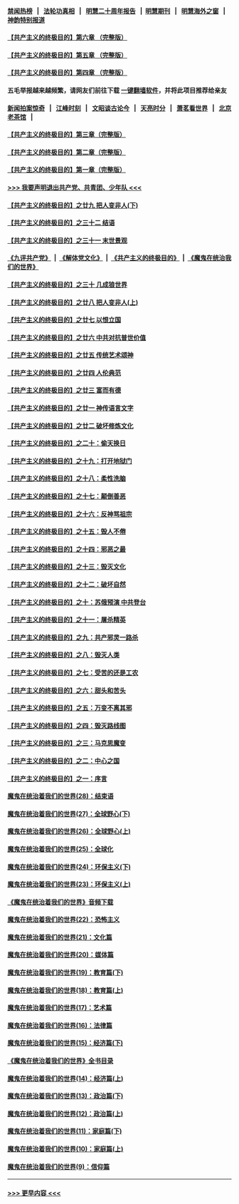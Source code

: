 #### [禁闻热榜](热点新闻.md?=0)  &nbsp;&nbsp;|&nbsp;&nbsp; [法轮功真相](https://github.com/gfw-breaker/truth/blob/master/README.md?=0) &nbsp;&nbsp;|&nbsp;&nbsp; [明慧二十周年报告](https://github.com/gfw-breaker/mh-reports/blob/master/README.md?=0) &nbsp;&nbsp;|&nbsp;&nbsp;[明慧期刊](https://github.com/gfw-breaker/mh-qikan) &nbsp;&nbsp;|&nbsp;&nbsp; [明慧海外之窗](https://github.com/gfw-breaker/mh-news/blob/master/README.md?=0) &nbsp;&nbsp;|&nbsp;&nbsp; [神韵特别报道](https://github.com/gfw-breaker/mh-news/blob/master/shenyun.md?=0)
#### [【共产主义的终极目的】第六章 （完整版）](../pages/nsc422/n11428913.md?t=02232131) 
#### [【共产主义的终极目的】第五章 （完整版）](../pages/nsc422/n11428912.md?t=02232131) 
#### [【共产主义的终极目的】第四章 （完整版）](../pages/nsc422/n11428907.md?t=02232131) 
#### 五毛举报越来越频繁，请网友们前往下载 [一键翻墙软件](https://github.com/gfw-breaker/ssr-accounts)，并将此项目推荐给亲友
#### [新闻拍案惊奇](https://github.com/gfw-breaker/banned-news/blob/master/pages/link4.md) &nbsp;&nbsp;|&nbsp;&nbsp; [江峰时刻](https://github.com/gfw-breaker/banned-news/blob/master/pages/link4.md) &nbsp;&nbsp;|&nbsp;&nbsp; [文昭谈古论今](https://github.com/gfw-breaker/banned-news/blob/master/pages/link4.md) &nbsp;&nbsp;|&nbsp;&nbsp; [天亮时分](https://github.com/gfw-breaker/banned-news/blob/master/pages/link4.md) &nbsp;&nbsp;|&nbsp;&nbsp; [萧茗看世界](https://github.com/gfw-breaker/banned-news/blob/master/pages/link4.md) &nbsp;&nbsp;|&nbsp;&nbsp; [北京老茶馆](https://github.com/gfw-breaker/banned-news/blob/master/pages/link4.md) &nbsp;&nbsp;|&nbsp;&nbsp; 
#### [【共产主义的终极目的】第三章（完整版）](../pages/nsc422/n11428848.md?t=02232131) 
#### [【共产主义的终极目的】第二章（完整版）](../pages/nsc422/n11428831.md?t=02232131) 
#### [【共产主义的终极目的】第一章（完整版）](../pages/nsc422/n11417651.md?t=02232131) 
#### [>>> 我要声明退出共产党、共青团、少年队 <<<](https://github.com/begood0513/goodnews/blob/master/quit/letter.md) 
#### [【共产主义的终极目的】之廿九 把人变非人(下)](../pages/nsc422/n11344140.md?t=02232131) 
#### [【共产主义的终极目的】之三十二 结语](../pages/nsc422/n11360535.md?t=02232131) 
#### [【共产主义的终极目的】之三十一 末世景观](../pages/nsc422/n11351129.md?t=02232131) 
#### [《九评共产党》](https://github.com/begood0513/9ping.md/blob/master/README.md) &nbsp;|&nbsp; [《解体党文化》](../../../../jtdwh.md/blob/master/README.md)  &nbsp;|&nbsp; [《共产主义的终极目的》](../../../../gczydzjmd.md/blob/master/README.md) &nbsp;|&nbsp; [《魔鬼在统治我们的世界》](../../../../mgztzwmdsj.md/blob/master/README.md) 
#### [【共产主义的终极目的】之三十 几成狼世界](../pages/nsc422/n11348280.md?t=02232131) 
#### [【共产主义的终极目的】之廿八 把人变非人(上)](../pages/nsc422/n11340492.md?t=02232131) 
#### [【共产主义的终极目的】之廿七 以恨立国](../pages/nsc422/n11336944.md?t=02232131) 
#### [【共产主义的终极目的】之廿六 中共对抗普世价值](../pages/nsc422/n11324785.md?t=02232131) 
#### [【共产主义的终极目的】之廿五 传统艺术颂神](../pages/nsc422/n11296396.md?t=02232131) 
#### [【共产主义的终极目的】之廿四 人伦典范](../pages/nsc422/n11296397.md?t=02232131) 
#### [【共产主义的终极目的】之廿三 富而有德](../pages/nsc422/n11283598.md?t=02232131) 
#### [【共产主义的终极目的】之廿一 神传语言文字](../pages/nsc422/n11263265.md?t=02232131) 
#### [【共产主义的终极目的】之廿二 破坏修炼文化](../pages/nsc422/n11245728.md?t=02232131) 
#### [【共产主义的终极目的】之二十：偷天换日](../pages/nsc422/n11238846.md?t=02232131) 
#### [【共产主义的终极目的】之十九：打开地狱门](../pages/nsc422/n11206376.md?t=02232131) 
#### [【共产主义的终极目的】之十八：柔性洗脑](../pages/nsc422/n11199994.md?t=02232131) 
#### [【共产主义的终极目的】之十七：颠倒善恶](../pages/nsc422/n11179782.md?t=02232131) 
#### [【共产主义的终极目的】之十六：反神骂祖宗](../pages/nsc422/n11166798.md?t=02232131) 
#### [【共产主义的终极目的】之十五：毁人不倦](../pages/nsc422/n11166792.md?t=02232131) 
#### [【共产主义的终极目的】之十四：邪恶之最](../pages/nsc422/n11150249.md?t=02232131) 
#### [【共产主义的终极目的】之十三：毁灭文化](../pages/nsc422/n11135227.md?t=02232131) 
#### [【共产主义的终极目的】之十二：破坏自然](../pages/nsc422/n11135214.md?t=02232131) 
#### [【共产主义的终极目的】之十：苏俄预演 中共登台](../pages/nsc422/n11118424.md?t=02232131) 
#### [【共产主义的终极目的】之十一：屠杀精英](../pages/nsc422/n11118442.md?t=02232131) 
#### [【共产主义的终极目的】之九：共产邪灵一路杀](../pages/nsc422/n11114139.md?t=02232131) 
#### [【共产主义的终极目的】之八：毁灭人类](../pages/nsc422/n11108503.md?t=02232131) 
#### [【共产主义的终极目的】之七：受苦的还是工农](../pages/nsc422/n11101809.md?t=02232131) 
#### [【共产主义的终极目的】之六：甜头和苦头](../pages/nsc422/n11096971.md?t=02232131) 
#### [【共产主义的终极目的】之五：万变不离其邪](../pages/nsc422/n11091285.md?t=02232131) 
#### [【共产主义的终极目的】之四：毁灭路线图](../pages/nsc422/n11086284.md?t=02232131) 
#### [【共产主义的终极目的】之三：马克思魔变](../pages/nsc422/n11061941.md?t=02232131) 
#### [【共产主义的终极目的】之二：中心之国](../pages/nsc422/n11047728.md?t=02232131) 
#### [【共产主义的终极目的】之一：序言](../pages/nsc422/n11086077.md?t=02232131) 
#### [魔鬼在统治着我们的世界(28)：结束语](../pages/nsc422/n10936246.md?t=02232131) 
#### [魔鬼在统治着我们的世界(27)：全球野心(下)](../pages/nsc422/n10928319.md?t=02232131) 
#### [魔鬼在统治着我们的世界(26)：全球野心(上)](../pages/nsc422/n10900318.md?t=02232131) 
#### [魔鬼在统治着我们的世界(25)：全球化](../pages/nsc422/n10788205.md?t=02232131) 
#### [魔鬼在统治着我们的世界(24)：环保主义(下)](../pages/nsc422/n10695307.md?t=02232131) 
#### [魔鬼在统治着我们的世界(23)：环保主义(上)](../pages/nsc422/n10688613.md?t=02232131) 
#### [《魔鬼在统治着我们的世界》音频下载](../pages/nsc422/n10635553.md?t=02232131) 
#### [魔鬼在统治着我们的世界(22)：恐怖主义](../pages/nsc422/n10614727.md?t=02232131) 
#### [魔鬼在统治着我们的世界(21)：文化篇](../pages/nsc422/n10597706.md?t=02232131) 
#### [魔鬼在统治着我们的世界(20)：媒体篇](../pages/nsc422/n10586579.md?t=02232131) 
#### [魔鬼在统治着我们的世界(19)：教育篇(下)](../pages/nsc422/n10564808.md?t=02232131) 
#### [魔鬼在统治着我们的世界(18)：教育篇(上)](../pages/nsc422/n10526970.md?t=02232131) 
#### [魔鬼在统治着我们的世界(17)：艺术篇](../pages/nsc422/n10499093.md?t=02232131) 
#### [魔鬼在统治着我们的世界(16)：法律篇](../pages/nsc422/n10485969.md?t=02232131) 
#### [魔鬼在统治着我们的世界(15)：经济篇(下)](../pages/nsc422/n10469975.md?t=02232131) 
#### [《魔鬼在统治着我们的世界》全书目录](../pages/nsc422/n10464261.md?t=02232131) 
#### [魔鬼在统治着我们的世界(14)：经济篇(上)](../pages/nsc422/n10457370.md?t=02232131) 
#### [魔鬼在统治着我们的世界(13)：政治篇(下)](../pages/nsc422/n10448270.md?t=02232131) 
#### [魔鬼在统治着我们的世界(12)：政治篇(上)](../pages/nsc422/n10444576.md?t=02232131) 
#### [魔鬼在统治着我们的世界(11)：家庭篇(下)](../pages/nsc422/n10440961.md?t=02232131) 
#### [魔鬼在统治着我们的世界(10)：家庭篇(上)](../pages/nsc422/n10435448.md?t=02232131) 
#### [魔鬼在统治着我们的世界(9)：信仰篇](../pages/nsc422/n10432159.md?t=02232131) 

----
#### [ >>> 更早内容 <<< ](../indexes/nsc422-earlier.md)
